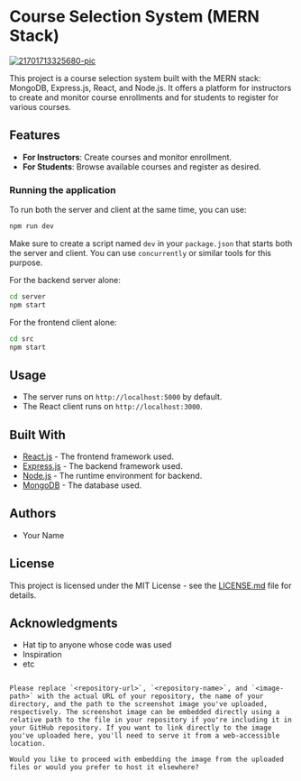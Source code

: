 # Course Selection System (MERN Stack)

<a href="https://ibb.co/Rg57rVd"><img src="https://i.ibb.co/0nwQ4dv/21701713325680-pic.png" alt="21701713325680-pic" border="0" /></a>

This project is a course selection system built with the MERN stack: MongoDB, Express.js, React, and Node.js. It offers a platform for instructors to create and monitor course enrollments and for students to register for various courses.

## Features

- **For Instructors**: Create courses and monitor enrollment.
- **For Students**: Browse available courses and register as desired.


### Running the application

To run both the server and client at the same time, you can use:

```bash
npm run dev
```

Make sure to create a script named `dev` in your `package.json` that starts both the server and client. You can use `concurrently` or similar tools for this purpose.

For the backend server alone:

```bash
cd server
npm start
```

For the frontend client alone:

```bash
cd src
npm start
```

## Usage

- The server runs on `http://localhost:5000` by default.
- The React client runs on `http://localhost:3000`.

## Built With

- [React.js](https://reactjs.org/) - The frontend framework used.
- [Express.js](https://expressjs.com/) - The backend framework used.
- [Node.js](https://nodejs.org/) - The runtime environment for backend.
- [MongoDB](https://www.mongodb.com/) - The database used.

## Authors

- Your Name

## License

This project is licensed under the MIT License - see the [LICENSE.md](LICENSE) file for details.

## Acknowledgments

- Hat tip to anyone whose code was used
- Inspiration
- etc
```

Please replace `<repository-url>`, `<repository-name>`, and `<image-path>` with the actual URL of your repository, the name of your directory, and the path to the screenshot image you've uploaded, respectively. The screenshot image can be embedded directly using a relative path to the file in your repository if you're including it in your GitHub repository. If you want to link directly to the image you've uploaded here, you'll need to serve it from a web-accessible location.

Would you like to proceed with embedding the image from the uploaded files or would you prefer to host it elsewhere?
